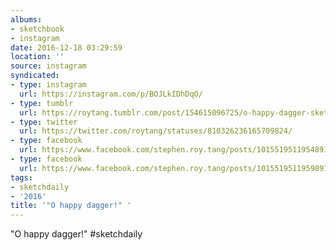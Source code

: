 ```yaml
---
albums:
- sketchbook
- instagram
date: 2016-12-18 03:29:59
location: ''
source: instagram
syndicated:
- type: instagram
  url: https://instagram.com/p/BOJLkIDhDqO/
- type: tumblr
  url: https://roytang.tumblr.com/post/154615096725/o-happy-dagger-sketchdaily
- type: twitter
  url: https://twitter.com/roytang/statuses/810326236165709824/
- type: facebook
  url: https://www.facebook.com/stephen.roy.tang/posts/10155195119548912:0
- type: facebook
  url: https://www.facebook.com/stephen.roy.tang/posts/10155195119598912
tags:
- sketchdaily
- '2016'
title: '"O happy dagger!" '
---
```


"O happy dagger!" #sketchdaily